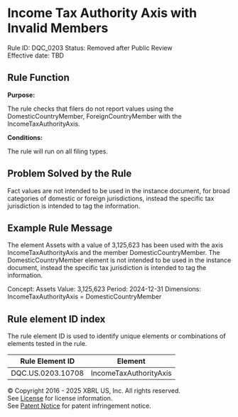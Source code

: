 # Income Tax Authority Axis with Invalid Members
Rule ID: DQC_0203
Status: Removed after Public Review  
Effective date: TBD

## Rule Function

**Purpose:** 

The rule checks that filers do not report values using the DomesticCountryMember, ForeignCountryMember with the IncomeTaxAuthorityAxis.

**Conditions:**

The rule will run on all filing types. 

## Problem Solved by the Rule

Fact values are not intended to be used in the instance document, for broad categories of domestic or foreign jurisdictions,  instead the specific tax jurisdiction is intended to tag the information. 

## Example Rule Message

The element Assets with a value of 3,125,623 has been used with the axis IncomeTaxAuthorityAxis and the member DomesticCountryMember. The DomesticCountryMember element is not intended to be used in the instance document, instead the specific tax jurisdiction is intended to tag the information. 

Concept: Assets
Value: 3,125,623
Period: 2024-12-31
Dimensions: IncomeTaxAuthorityAxis = DomesticCountryMember

## Rule element ID index  
The rule element ID is used to identify unique elements or combinations of elements tested in the rule.

|Rule Element ID|Element|
|--- |--- |
| DQC.US.0203.10708 |IncomeTaxAuthorityAxis|



© Copyright 2016 - 2025 XBRL US, Inc. All rights reserved.   
See [License](https://xbrl.us/dqc-license) for license information.  
See [Patent Notice](https://xbrl.us/dqc-patent) for patent infringement notice. 
